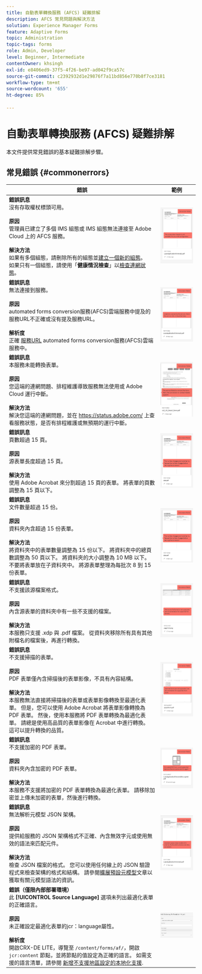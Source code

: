 ```yaml
---
title: 自動表單轉換服務 (AFCS) 疑難排解
description: AFCS 常見問題與解決方法
solution: Experience Manager Forms
feature: Adaptive Forms
topic: Administration
topic-tags: forms
role: Admin, Developer
level: Beginner, Intermediate
contentOwner: khsingh
exl-id: e8406ed9-37f5-4f26-be97-ad042f9ca57c
source-git-commit: c2392932d1e29876f7a11bd856e770b8f7ce3181
workflow-type: tm+mt
source-wordcount: '655'
ht-degree: 85%

---
```


# 自動表單轉換服務 (AFCS) 疑難排解

本文件提供常見錯誤的基本疑難排解步驟。

<!--The article provides information on installation, configuration and administration issues that may arise in an Automated Forms Conversion Service production environment. -->

## 常見錯誤 {#commonerrors}

| 錯誤 | 範例 |
|--- |--- |
| **錯誤訊息** <br> 沒有存取權杖標頭可用。<br><br> **原因** <br> 管理員已建立了多個 IMS 組態或 IMS 組態無法連接至 Adobe Cloud 上的 AFCS 服務。 <br><br>**解決方法** <br> 如果有多個組態，請刪除所有的組態並[建立一個新的組態](configure-service.md#obtainpubliccertificates)。 <br>如果只有一個組態，請使用「**健康情況檢查**」以[檢查連網狀態](configure-service.md#createintegrationoption)。 | ![沒有存取權杖標頭可用](assets/invalid-ims-configurations.png) |
| **錯誤訊息** <br> 無法連接到服務。  <br><br>**原因** <br> automated forms conversion服務(AFCS)雲端服務中提及的服務URL不正確或沒有提及服務URL。 <br><br>**解析度** <br> 正確 [服務URL](configure-service.md#configure-the-cloud-service) automated forms conversion服務(AFCS)雲端服務中。 | ![無法連接到服務。](assets/wrong-service-url-configured.png) |
| **錯誤訊息** <br> 本服務未能轉換表單。  <br><br>**原因** <br> 您這端的連網問題、排程維護導致服務無法使用或 Adobe Cloud 運行中斷。 <br><br>**解決方法** <br> 解決您這端的連網問題，並在 https://status.adobe.com/ 上查看服務狀態，是否有排程維護或無預期的運行中斷。 | ![無法連接到服務。](assets/conversion-failure.png) |
| **錯誤訊息** <br> 頁數超過 15 頁。  <br><br>**原因** <br> 源表單長度超過 15 頁。  <br><br>**解決方法** <br> 使用 Adobe Acrobat 來分割超過 15 頁的表單。 將表單的頁數調整為 15 頁以下。 | ![無法連接到服務。](assets/number-of-pages.png) |
| **錯誤訊息** <br> 文件數量超過 15 份。  <br><br>**原因** <br>  資料夾內含超過 15 份表單。 <br><br>**解決方法** <br> 將資料夾中的表單數量調整為 15 份以下。 將資料夾中的總頁數調整為 50 頁以下。 將資料夾的大小調整為 10 MB 以下。 不要將表單放在子資料夾中。 將源表單整理為每批次 8 到 15 份表單。 | ![無法連接到服務。](assets/number-of-pages.png) |
| **錯誤訊息** <br> 不支援該源檔案格式。  <br><br>**原因** <br> 內含源表單的資料夾中有一些不支援的檔案。 <br><br>**解決方法** <br> 本服務只支援 .xdp 與 .pdf 檔案。 從資料夾移除所有具有其他附檔名的檔案後，再進行轉換。 | ![無法連接到服務。](assets/unsupported-file-formats.png) |
| **錯誤訊息** <br> 不支援掃描的表單。  <br><br>**原因** <br> PDF 表單僅內含掃描後的表單影像，不具有內容結構。 <br><br>**解決方法** <br> 本服務無法直接將掃描後的表單或表單影像轉換至最適化表單。 但是，您可以使用 Adobe Acrobat 將表單影像轉換為 PDF 表單。 然後，使用本服務將 PDF 表單轉換為最適化表單。 請總是使用高品質的表單影像在 Acrobat 中進行轉換。 這可以提升轉換的品質。 | ![無法連接到服務。](assets/scanned-forms-error.png) |
| **錯誤訊息** <br> 不支援加密的 PDF 表單。  <br><br>**原因** <br> 資料夾內含加密的 PDF 表單。 <br><br>**解決方法** <br> 本服務不支援將加密的 PDF 表單轉換為最適化表單。 請移除加密並上傳未加密的表單，然後進行轉換。 | ![無法連接到服務。](assets/secured-pdf-form.png) |
| **錯誤訊息** <br>無法解析元模型 JSON 架構。  <br><br>**原因** <br> 提供給服務的 JSON 架構格式不正確、內含無效字元或使用無效的語法來匹配元件。  <br><br>**解決方法** <br> 檢查 JSON 檔案的格式。 您可以使用任何線上的 JSON 驗證程式來檢查架構的格式和結構。 請參閱[擴展預設元模型](extending-the-default-meta-model.md)文章以獲取有關元模型語法的資訊。 | ![無法連接到服務。](assets/invalid-meta-model-schema.png) |
| **錯誤（僅限內部部署環境）** <br> 此 **[!UICONTROL Source Language]** 選項未列出最適化表單的正確語言。 <br><br>**原因** <br> 未正確設定最適化表單的jcr：language屬性。  <br><br>**解析度** <br> 開啟CRX-DE LITE，導覽至 `/content/forms/af/`，開啟 `jcr:content` 節點，並將節點的值設定為正確的語言。 如需支援的語言清單，請參閱 [新增不支援地區設定的本地化支援](https://experienceleague.adobe.com/docs/experience-manager-65/forms/manage-administer-aem-forms/supporting-new-language-localization.html#add-localization-support-for-non-supported-locales). | ![無法連接到服務。](assets/aem-forms-translation-project-language-unavailable.png) |

<!--

<table>
<thead>
<tr>
<th>Error</th>
<th>Example</th>
</tr>
</thead>
<tbody>
<tr>
<td><strong>Error Message</strong> <p> The access token header is not available. </p><br><strong>Reason</strong> <br> An administrator has created multiple IMS configurations or IMS configuration is not able to reach AFCS service on Adobe Cloud. <br><br><strong>Resolution</strong> <br> If there are multiple configurations, delete all the configurations and <a href="configure-service.md#obtainpubliccertificates">create a new configuration</a>. <br> If there is a single configuration, use <strong> Health Check </strong> to <a href="configure-service.md#createintegrationoption">check connectivity</a>.</td>
<td><img alt="The access token header is not available" src="assets/invalid-ims-configuration.png" /></td>
</tr>
<tr>
<td><strong>Error Message</strong> <br> Unable to connect to the service.  <br><br><strong>Reason</strong> <br> Incorrect service URL or no service URL is mentioned in Automated Forms Conversion Service (AFCS) cloud services. <br><br><strong>Resolution</strong> <br> Correct <a href="configure-service.md#configure-the-cloud-service">Service URL</a> in Automated Forms Conversion Service (AFCS) Cloud services.</td>
<td><img alt="Unable to connect to the service." src="assets/wrong-endpoint-configured.png" /></td>
</tr>
<tr>
<td><strong>Error Message</strong> <br> The service failed to convert the form.  <br><br><strong>Reason</strong> <br> Network connectivity issues at your end, the service is down due to scheduled maintenance, or outage on Adobe Cloud. <br><br><strong>Resolution</strong> <br> Resolve network connectivity issues at your end and check the status of the service on <a href="https://status.adobe.com/">https://status.adobe.com/</a> for a planned or unplanned outage.</td>
<td><img alt="The service failed to convert the form." src="assets/service-failure.png" /></td>
</tr>
<tr>
<td><strong>Error Message</strong> <br> The number of pages is more than 15.  <br><br><strong>Reason</strong> <br> The source form is more than 15 pages long.  <br><br><strong>Resolution</strong> <br> Use Adobe Acrobat to split forms with more than 15 pages. Bring the number of pages in a form to less than 15.</td>
<td><img alt="The number of pages is more than 15." src="assets/number-of-pages.png" /></td>
</tr>
<tr>
<td><strong>Error Message</strong> <br> The number of files is more than 15.  <br><br><strong>Reason</strong> <br>  The folder contains more than 15 forms. <br><br><strong>Resolution</strong> <br> Bring the number of forms in a folder to less than or equal to 15. Bring the total number of pages in a folder less than 50. Bring the size of the folder to less than 10 MB. Do not keep forms in a sub-folder. Organize source forms into a batch of 8-15 forms.</td>
<td><img alt="The number of files is more than 15." src="assets/number-of-pages.png" /></td>
</tr>
<tr>
<td><strong>Error Message</strong> <br> The source file format is not supported.  <br><br><strong>Reason</strong> <br> The folder containing source forms have some unsupported files. <br><br><strong>Resolution</strong> <br> The service supports only .xdp and .pdf files. Remove files with any other extension from the folder and run the conversion.</td>
<td><img alt="The source file format is not supported." src="assets/unsupported-file-formats.png" /></td>
</tr>
<tr>
<td><strong>Error Message</strong> <br> Scanned forms are not supported.  <br><br><strong>Reason</strong> <br> The PDF form contains only scanned images of the form and contains no content structure. <br><br><strong>Resolution</strong> <br> The service does not support converting scanned forms or an image of a form to an adaptive out-of-the-box. However, you use Adobe Acrobat to convert the image of a form to a PDF Form. Then, use the service to convert the PDF Form to an adaptive form. Always use a high-quality image of the form for conversion in Acrobat. It improves the quality of the conversion.</td>
<td><img alt="Scanned forms are not supported." src="assets/scanned-forms-error.png" /></td>
</tr>
<tr>
<td><strong>Error Message</strong> <br> Encrypted PDF form is not supported.  <br><br><strong>Reason</strong> <br> The folder contains encrypted PDF forms. <br><br><strong>Resolution</strong> <br> The service does not support converting an encrypted PDF form to an adaptive form. Remove the encryption, upload the non-encrypted form, and run the conversion.</td>
<td><img alt="Encrypted PDF form is not supported." src="assets/secured-pdf-form.png" /></td>
</tr>
<tr>
<td><strong>Error Message</strong> <br> Unable to parse meta-model JSON schema.  <br><br><strong>Reason</strong> <br> The JSON schema supplied to the service is not properly formatted, contains invalid characters, or uses invalid syntax to map components.  <br><br><strong>Resolution</strong> <br> Check the formatting of the JSON file. You can use any online JSON validator to check the formatting and structure of the schema. See, <a href="extending-the-default-meta-model.md">Extend the default meta-model</a> article for information on meta-model syntax.</td>
<td><img alt="Unable to parse meta-model JSON schema" src="assets/invalid-meta-model-schema.png" /></td>
</tr>
</tbody>
</table>
-->

